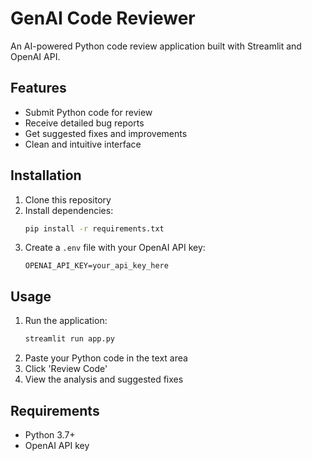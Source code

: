 # GenAI Code Reviewer

An AI-powered Python code review application built with Streamlit and OpenAI API.

## Features
- Submit Python code for review
- Receive detailed bug reports
- Get suggested fixes and improvements
- Clean and intuitive interface

## Installation
1. Clone this repository
2. Install dependencies:
   ```bash
   pip install -r requirements.txt
   ```
3. Create a `.env` file with your OpenAI API key:
   ```
   OPENAI_API_KEY=your_api_key_here
   ```

## Usage
1. Run the application:
   ```bash
   streamlit run app.py
   ```
2. Paste your Python code in the text area
3. Click 'Review Code'
4. View the analysis and suggested fixes

## Requirements
- Python 3.7+
- OpenAI API key

